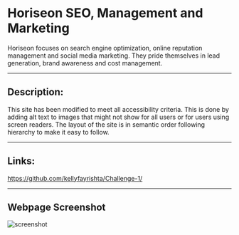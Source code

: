 # Horiseon SEO, Management and Marketing

Horiseon focuses on search engine optimization, online reputation management and social media marketing. They pride themselves in lead generation, brand awareness and cost management.

---

## Description:

This site has been modified to meet all accessibility criteria. This is done by adding alt text to images that might not show for all users or for users using screen readers. The layout of the site is in semantic order following hierarchy to make it easy to follow.

---

## Links:

https://github.com/kellyfayrishta/Challenge-1/

---

## Webpage Screenshot

![screenshot](https://user-images.githubusercontent.com/105178236/190935671-6f435850-9229-4388-9cfe-1bee49b80d36.png)
